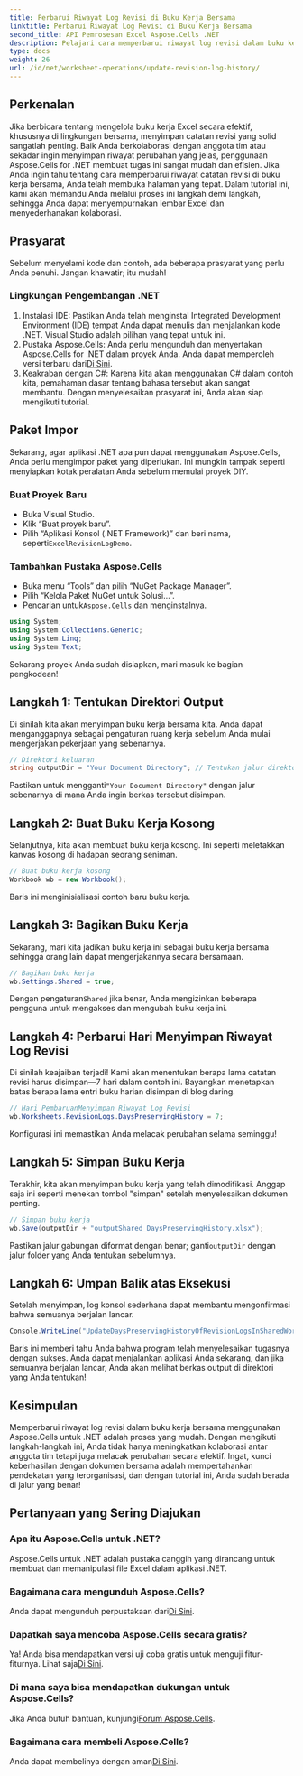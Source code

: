 ```yaml
---
title: Perbarui Riwayat Log Revisi di Buku Kerja Bersama
linktitle: Perbarui Riwayat Log Revisi di Buku Kerja Bersama
second_title: API Pemrosesan Excel Aspose.Cells .NET
description: Pelajari cara memperbarui riwayat log revisi dalam buku kerja bersama menggunakan Aspose.Cells untuk .NET. Sederhanakan kolaborasi dan pertahankan catatan dokumen yang jelas.
type: docs
weight: 26
url: /id/net/worksheet-operations/update-revision-log-history/
---
```

## Perkenalan
Jika berbicara tentang mengelola buku kerja Excel secara efektif, khususnya di lingkungan bersama, menyimpan catatan revisi yang solid sangatlah penting. Baik Anda berkolaborasi dengan anggota tim atau sekadar ingin menyimpan riwayat perubahan yang jelas, penggunaan Aspose.Cells for .NET membuat tugas ini sangat mudah dan efisien. Jika Anda ingin tahu tentang cara memperbarui riwayat catatan revisi di buku kerja bersama, Anda telah membuka halaman yang tepat. Dalam tutorial ini, kami akan memandu Anda melalui proses ini langkah demi langkah, sehingga Anda dapat menyempurnakan lembar Excel dan menyederhanakan kolaborasi.
## Prasyarat
Sebelum menyelami kode dan contoh, ada beberapa prasyarat yang perlu Anda penuhi. Jangan khawatir; itu mudah!
### Lingkungan Pengembangan .NET
1. Instalasi IDE: Pastikan Anda telah menginstal Integrated Development Environment (IDE) tempat Anda dapat menulis dan menjalankan kode .NET. Visual Studio adalah pilihan yang tepat untuk ini.
2.  Pustaka Aspose.Cells: Anda perlu mengunduh dan menyertakan Aspose.Cells for .NET dalam proyek Anda. Anda dapat memperoleh versi terbaru dari[Di Sini](https://releases.aspose.com/cells/net/).
3. Keakraban dengan C#: Karena kita akan menggunakan C# dalam contoh kita, pemahaman dasar tentang bahasa tersebut akan sangat membantu.
Dengan menyelesaikan prasyarat ini, Anda akan siap mengikuti tutorial.
## Paket Impor
Sekarang, agar aplikasi .NET apa pun dapat menggunakan Aspose.Cells, Anda perlu mengimpor paket yang diperlukan. Ini mungkin tampak seperti menyiapkan kotak peralatan Anda sebelum memulai proyek DIY.
### Buat Proyek Baru
- Buka Visual Studio.
- Klik “Buat proyek baru”.
-  Pilih “Aplikasi Konsol (.NET Framework)” dan beri nama, seperti`ExcelRevisionLogDemo`.
### Tambahkan Pustaka Aspose.Cells
- Buka menu “Tools” dan pilih “NuGet Package Manager”.
- Pilih “Kelola Paket NuGet untuk Solusi...”.
-  Pencarian untuk`Aspose.Cells` dan menginstalnya.
```csharp
using System;
using System.Collections.Generic;
using System.Linq;
using System.Text;
```
Sekarang proyek Anda sudah disiapkan, mari masuk ke bagian pengkodean!
## Langkah 1: Tentukan Direktori Output
Di sinilah kita akan menyimpan buku kerja bersama kita. Anda dapat menganggapnya sebagai pengaturan ruang kerja sebelum Anda mulai mengerjakan pekerjaan yang sebenarnya.
```csharp
// Direktori keluaran
string outputDir = "Your Document Directory"; // Tentukan jalur direktori Anda
```
 Pastikan untuk mengganti`"Your Document Directory"` dengan jalur sebenarnya di mana Anda ingin berkas tersebut disimpan. 
## Langkah 2: Buat Buku Kerja Kosong
Selanjutnya, kita akan membuat buku kerja kosong. Ini seperti meletakkan kanvas kosong di hadapan seorang seniman.
```csharp
// Buat buku kerja kosong
Workbook wb = new Workbook();
```
Baris ini menginisialisasi contoh baru buku kerja. 
## Langkah 3: Bagikan Buku Kerja
Sekarang, mari kita jadikan buku kerja ini sebagai buku kerja bersama sehingga orang lain dapat mengerjakannya secara bersamaan. 
```csharp
// Bagikan buku kerja
wb.Settings.Shared = true;
```
 Dengan pengaturan`Shared` jika benar, Anda mengizinkan beberapa pengguna untuk mengakses dan mengubah buku kerja ini.
## Langkah 4: Perbarui Hari Menyimpan Riwayat Log Revisi
Di sinilah keajaiban terjadi! Kami akan menentukan berapa lama catatan revisi harus disimpan—7 hari dalam contoh ini. Bayangkan menetapkan batas berapa lama entri buku harian disimpan di blog daring. 
```csharp
// Hari PembaruanMenyimpan Riwayat Log Revisi
wb.Worksheets.RevisionLogs.DaysPreservingHistory = 7;
```
Konfigurasi ini memastikan Anda melacak perubahan selama seminggu!
## Langkah 5: Simpan Buku Kerja
Terakhir, kita akan menyimpan buku kerja yang telah dimodifikasi. Anggap saja ini seperti menekan tombol "simpan" setelah menyelesaikan dokumen penting.
```csharp
// Simpan buku kerja
wb.Save(outputDir + "outputShared_DaysPreservingHistory.xlsx");
```
 Pastikan jalur gabungan diformat dengan benar; ganti`outputDir` dengan jalur folder yang Anda tentukan sebelumnya.
## Langkah 6: Umpan Balik atas Eksekusi
Setelah menyimpan, log konsol sederhana dapat membantu mengonfirmasi bahwa semuanya berjalan lancar. 
```csharp
Console.WriteLine("UpdateDaysPreservingHistoryOfRevisionLogsInSharedWorkbook executed successfully.");
```
Baris ini memberi tahu Anda bahwa program telah menyelesaikan tugasnya dengan sukses. Anda dapat menjalankan aplikasi Anda sekarang, dan jika semuanya berjalan lancar, Anda akan melihat berkas output di direktori yang Anda tentukan!
## Kesimpulan
Memperbarui riwayat log revisi dalam buku kerja bersama menggunakan Aspose.Cells untuk .NET adalah proses yang mudah. Dengan mengikuti langkah-langkah ini, Anda tidak hanya meningkatkan kolaborasi antar anggota tim tetapi juga melacak perubahan secara efektif. Ingat, kunci keberhasilan dengan dokumen bersama adalah mempertahankan pendekatan yang terorganisasi, dan dengan tutorial ini, Anda sudah berada di jalur yang benar!
## Pertanyaan yang Sering Diajukan
### Apa itu Aspose.Cells untuk .NET?
Aspose.Cells untuk .NET adalah pustaka canggih yang dirancang untuk membuat dan memanipulasi file Excel dalam aplikasi .NET.
### Bagaimana cara mengunduh Aspose.Cells?
 Anda dapat mengunduh perpustakaan dari[Di Sini](https://releases.aspose.com/cells/net/).
### Dapatkah saya mencoba Aspose.Cells secara gratis?
 Ya! Anda bisa mendapatkan versi uji coba gratis untuk menguji fitur-fiturnya. Lihat saja[Di Sini](https://releases.aspose.com/).
### Di mana saya bisa mendapatkan dukungan untuk Aspose.Cells?
 Jika Anda butuh bantuan, kunjungi[Forum Aspose.Cells](https://forum.aspose.com/c/cells/9).
### Bagaimana cara membeli Aspose.Cells?
 Anda dapat membelinya dengan aman[Di Sini](https://purchase.aspose.com/buy).
